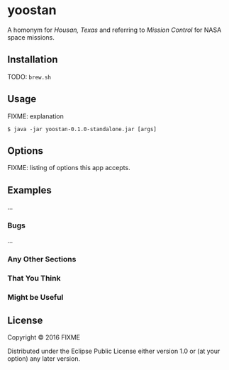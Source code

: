 # yoostan

A homonym for _Housan, Texas_ and referring to _Mission Control_ for NASA space missions.

## Installation

TODO: `brew.sh`

## Usage

FIXME: explanation

    $ java -jar yoostan-0.1.0-standalone.jar [args]

## Options

FIXME: listing of options this app accepts.

## Examples

...

### Bugs

...

### Any Other Sections
### That You Think
### Might be Useful

## License

Copyright © 2016 FIXME

Distributed under the Eclipse Public License either version 1.0 or (at
your option) any later version.

